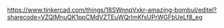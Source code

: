
https://www.tinkercad.com/things/18SWnnqVxkr-amazing-bombul/editel?sharecode=VZQlMnuQK1ppCMdVZTEuWQrlmKfsUPrWGFbUeLf8_eg

